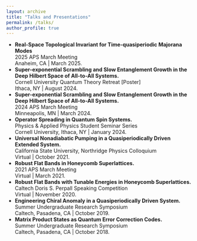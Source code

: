 ```yaml
---
layout: archive
title: "Talks and Presentations"
permalink: /talks/
author_profile: true
---
```

* **Real-Space Topological Invariant for Time-quasiperiodic Majorana Modes** <br>
  2025 APS March Meeting <br>
  Anaheim, CA | March 2025.
* **Super-exponential Scrambling and Slow Entanglement Growth in the Deep Hilbert Space of All-to-All Systems.** <br>
  Cornell University Quantum Theory Retreat [Poster] <br>
  Ithaca, NY | August 2024.
* **Super-exponential Scrambling and Slow Entanglement Growth in the Deep Hilbert Space of All-to-All Systems.** <br>
  2024 APS March Meeting <br>
  Minneapolis, MN | March 2024.
* **Operator Spreading in Quantum Spin Systems.** <br>
  Physics & Applied Physics Student Seminar Series <br>
  Cornell University, Ithaca, NY | January 2024.
* **Universal Nonadiabatic Pumping in a Quasiperiodically Driven Extended System.** <br>
  California State University, Northridge Physics Colloquium <br>
  Virtual | October 2021.
* **Robust Flat Bands in Honeycomb Superlattices.** <br>
  2021 APS March Meeting <br>
  Virtual |  March 2021.
* **Robust Flat Bands with Tunable Energies in Honeycomb Superlattices.** <br>
  Caltech Doris S. Perpall Speaking Competition <br>
  Virtual | November 2020.
* **Engineering Chiral Anomaly in a Quasiperiodically Driven System.** <br>
  Summer Undergraduate Research Symposium <br>
  Caltech, Pasadena, CA | October 2019.
* **Matrix Product States as Quantum Error Correction Codes.** <br>
  Summer Undergraduate Research Symposium <br>
  Caltech, Pasadena, CA | October 2018.

